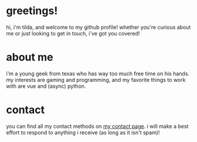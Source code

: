 # greetings!

hi, i'm tilda, and welcome to my github profile! whether you're curious about me or just looking to get in touch, i've got you covered!

# about me

i'm a young geek from texas who has way too much free time on his hands. my interests are gaming and programming, and my favorite things to work with are vue and (async) python.

# contact

you can find all my contact methods on [my contact page](https://squiggly.zone/contact). i will make a best effort to respond to anything i receive (as long as it isn't spam)!
